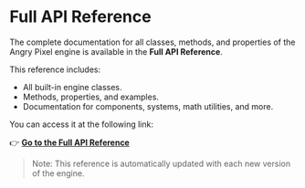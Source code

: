 # Full API Reference

The complete documentation for all classes, methods, and properties of the Angry Pixel engine is available in the **Full API Reference**.

This reference includes:

-   All built-in engine classes.
-   Methods, properties, and examples.
-   Documentation for components, systems, math utilities, and more.

You can access it at the following link:

👉 **[Go to the Full API Reference](https://angrypixel.gg/engine/api-docs/)**

> Note: This reference is automatically updated with each new version of the engine.
